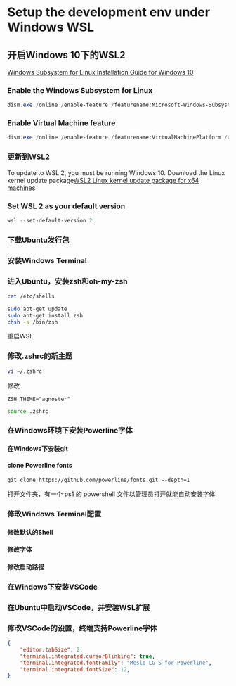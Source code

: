# Setup the development env under Windows WSL

## 开启Windows 10下的WSL2
[Windows Subsystem for Linux Installation Guide for Windows 10](https://docs.microsoft.com/en-us/windows/wsl/install-win10)
### Enable the Windows Subsystem for Linux
``` PowerShell
dism.exe /online /enable-feature /featurename:Microsoft-Windows-Subsystem-Linux /all /norestart
```
### Enable Virtual Machine feature
``` PowerShell
dism.exe /online /enable-feature /featurename:VirtualMachinePlatform /all /norestart
```
### 更新到WSL2
To update to WSL 2, you must be running Windows 10.
Download the Linux kernel update package[WSL2 Linux kernel update package for x64 machines](https://wslstorestorage.blob.core.windows.net/wslblob/wsl_update_x64.msi)

### Set WSL 2 as your default version
``` PowerShell
wsl --set-default-version 2
``` 
### 下载Ubuntu发行包
### 安装Windows Terminal
### 进入Ubuntu，安装zsh和oh-my-zsh
``` bash
cat /etc/shells
```
``` bash
sudo apt-get update
sudo apt-get install zsh
chsh -s /bin/zsh
```
重启WSL

### 修改.zshrc的新主题
``` zsh
vi ~/.zshrc
```
修改
```
ZSH_THEME="agnoster"
```
``` zsh
source .zshrc
```
### 在Windows环境下安装Powerline字体
#### 在Windows下安装git
#### clone Powerline fonts
```
git clone https://github.com/powerline/fonts.git --depth=1
```
打开文件夹，有一个 ps1 的 powershell 文件以管理员打开就能自动安装字体
### 修改Windows Terminal配置
#### 修改默认的Shell
#### 修改字体
#### 修改启动路径
### 在Windows下安装VSCode
### 在Ubuntu中启动VSCode，并安装WSL扩展
### 修改VSCode的设置，终端支持Powerline字体
``` json
{
    "editor.tabSize": 2,
    "terminal.integrated.cursorBlinking": true,
    "terminal.integrated.fontFamily": "Meslo LG S for Powerline",
    "terminal.integrated.fontSize": 12,
}
```

